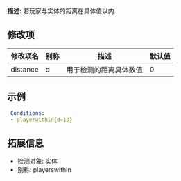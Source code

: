**描述:** 若玩家与实体的距离在具体值以内.

修改项
---

| 修改项名  | 别称           | 描述                      | 默认值 |
| --------- | -------------- | ------------------------- | ----- |
| distance | d | 用于检测的距离具体数值 | 0 |

示例
---

```yaml
 Conditions:
 - playerwithin{d=10}
```

拓展信息
---

- 检测对象: 实体
- 别称: playerswithin